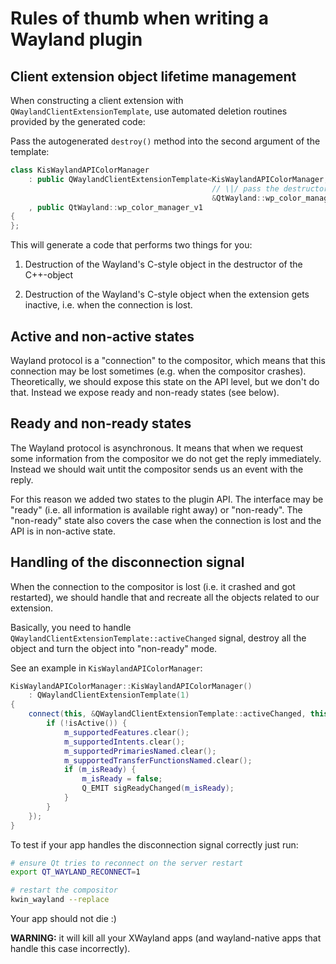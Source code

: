 # Rules of thumb when writing a Wayland plugin

## Client extension object lifetime management

When constructing a client extension with `QWaylandClientExtensionTemplate`,
use automated deletion routines provided by the generated code:

Pass the autogenerated `destroy()` method into the second argument of the
template:

```cpp
class KisWaylandAPIColorManager
    : public QWaylandClientExtensionTemplate<KisWaylandAPIColorManager,
                                             // \|/ pass the destructor here!
                                             &QtWayland::wp_color_manager_v1::destroy>
    , public QtWayland::wp_color_manager_v1
{
};
```

This will generate a code that performs two things for you:

1) Destruction of the Wayland's C-style object in the destructor of
   the C++-object

2) Destruction of the Wayland's C-style object when the extension
   gets inactive, i.e. when the connection is lost.

## Active and non-active states

Wayland protocol is a "connection" to the compositor, which means that this
connection may be lost sometimes (e.g. when the compositor crashes). Theoretically,
we should expose this state on the API level, but we don't do that. Instead we
expose ready and non-ready states (see below).

## Ready and non-ready states

The Wayland protocol is asynchronous. It means that when we request some
information from the compositor we do not get the reply immediately. Instead
we should wait untit the compositor sends us an event with the reply.

For this reason we added two states to the plugin API. The interface may be
"ready" (i.e. all information is available right away) or "non-ready". The
"non-ready" state also covers the case when the connection is lost and
the API is in non-active state.

## Handling of the disconnection signal

When the connection to the compositor is lost (i.e. it crashed and got restarted),
we should handle that and recreate all the objects related to our extension.

Basically, you need to handle `QWaylandClientExtensionTemplate::activeChanged`
signal, destroy all the object and turn the object into "non-ready" mode.

See an example in `KisWaylandAPIColorManager`:

```cpp
KisWaylandAPIColorManager::KisWaylandAPIColorManager()
    : QWaylandClientExtensionTemplate(1)
{
    connect(this, &QWaylandClientExtensionTemplate::activeChanged, this, [this] {
        if (!isActive()) {
            m_supportedFeatures.clear();
            m_supportedIntents.clear();
            m_supportedPrimariesNamed.clear();
            m_supportedTransferFunctionsNamed.clear();
            if (m_isReady) {
                m_isReady = false;
                Q_EMIT sigReadyChanged(m_isReady);
            }
        }
    });
}
```

To test if your app handles the disconnection signal correctly just run:

```bash
# ensure Qt tries to reconnect on the server restart
export QT_WAYLAND_RECONNECT=1

# restart the compositor
kwin_wayland --replace
```

Your app should not die :)

**WARNING:** it will kill all your XWayland apps (and wayland-native apps
that handle this case incorrectly).